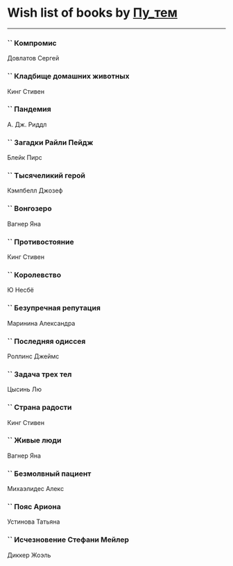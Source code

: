 # Wish list of books by [Пу_тем](https://www.facebook.com/profile.php?id=3448154788585127)
---

### `` Компромис
Довлатов Сергей

### `` Кладбище домашних животных
Кинг Стивен

### `` Пандемия
А. Дж. Риддл

### `` Загадки Райли Пейдж
Блейк Пирс

### `` Тысячеликий герой
Кэмпбелл Джозеф

### `` Вонгозеро
Вагнер Яна

### `` Противостояние
Кинг Стивен

### `` Королевство
Ю Несбё

### `` Безупречная репутация
Маринина Александра

### `` Последняя одиссея
Роллинс Джеймс

### `` Задача трех тел
Цысинь Лю

### `` Страна радости
Кинг Стивен

### `` Живые люди
Вагнер Яна

### `` Безмолвный пациент
Михаэлидес Алекс

### `` Пояс Ариона
Устинова Татьяна

### `` Исчезновение Стефани Мейлер
Диккер Жоэль

